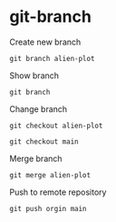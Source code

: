# git-branch

Create new branch

```
git branch alien-plot
```

Show branch

```
git branch
```

Change branch

```
git checkout alien-plot
```

```
git checkout main
```

Merge branch

```
git merge alien-plot
```

Push to remote repository

```
git push orgin main
```
